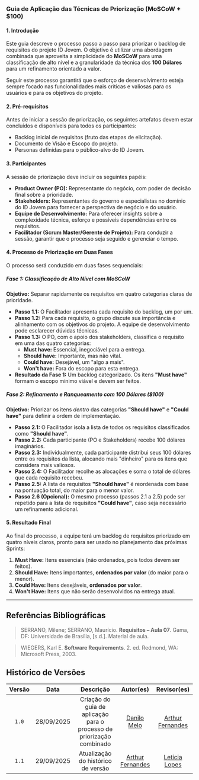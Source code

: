 ### **Guia de Aplicação das Técnicas de Priorização (MoSCoW + $100)**

#### **1. Introdução**

Este guia descreve o processo passo a passo para priorizar o backlog de requisitos do projeto ID Jovem. O objetivo é utilizar uma abordagem combinada que aproveita a simplicidade do **MoSCoW** para uma classificação de alto nível e a granularidade da técnica dos **100 Dólares** para um refinamento orientado a valor.

Seguir este processo garantirá que o esforço de desenvolvimento esteja sempre focado nas funcionalidades mais críticas e valiosas para os usuários e para os objetivos do projeto.

#### **2. Pré-requisitos**

Antes de iniciar a sessão de priorização, os seguintes artefatos devem estar concluídos e disponíveis para todos os participantes:

-   Backlog inicial de requisitos (fruto das etapas de elicitação).
-   Documento de Visão e Escopo do projeto.
-   Personas definidas para o público-alvo do ID Jovem.

#### **3. Participantes**

A sessão de priorização deve incluir os seguintes papéis:

-   **Product Owner (PO):** Representante do negócio, com poder de decisão final sobre a prioridade.
-   **Stakeholders:** Representantes do governo e especialistas no domínio do ID Jovem para fornecer a perspectiva de negócio e do usuário.
-   **Equipe de Desenvolvimento:** Para oferecer insights sobre a complexidade técnica, esforço e possíveis dependências entre os requisitos.
-   **Facilitador (Scrum Master/Gerente de Projeto):** Para conduzir a sessão, garantir que o processo seja seguido e gerenciar o tempo.

#### **4. Processo de Priorização em Duas Fases**

O processo será conduzido em duas fases sequenciais:

##### **Fase 1: Classificação de Alto Nível com MoSCoW**

**Objetivo:** Separar rapidamente os requisitos em quatro categorias claras de prioridade.

-   **Passo 1.1:** O Facilitador apresenta cada requisito do backlog, um por um.
-   **Passo 1.2:** Para cada requisito, o grupo discute sua importância e alinhamento com os objetivos do projeto. A equipe de desenvolvimento pode esclarecer dúvidas técnicas.
-   **Passo 1.3:** O PO, com o apoio dos stakeholders, classifica o requisito em uma das quatro categorias:
    -   **Must have:** Essencial, inegociável para a entrega.
    -   **Should have:** Importante, mas não vital.
    -   **Could have:** Desejável, um "algo a mais".
    -   **Won't have:** Fora do escopo para esta entrega.
-   **Resultado da Fase 1:** Um backlog categorizado. Os itens **"Must have"** formam o escopo mínimo viável e devem ser feitos.

##### **Fase 2: Refinamento e Ranqueamento com 100 Dólares ($100)**

**Objetivo:** Priorizar os itens _dentro_ das categorias **"Should have"** e **"Could have"** para definir a ordem de implementação.

-   **Passo 2.1:** O Facilitador isola a lista de todos os requisitos classificados como **"Should have"**.
-   **Passo 2.2:** Cada participante (PO e Stakeholders) recebe 100 dólares imaginários.
-   **Passo 2.3:** Individualmente, cada participante distribui seus 100 dólares entre os requisitos da lista, alocando mais "dinheiro" para os itens que considera mais valiosos.
-   **Passo 2.4:** O Facilitador recolhe as alocações e soma o total de dólares que cada requisito recebeu.
-   **Passo 2.5:** A lista de requisitos **"Should have"** é reordenada com base na pontuação total, do maior para o menor valor.
-   **Passo 2.6 (Opcional):** O mesmo processo (passos 2.1 a 2.5) pode ser repetido para a lista de requisitos **"Could have"**, caso seja necessário um refinamento adicional.

#### **5. Resultado Final**

Ao final do processo, a equipe terá um backlog de requisitos priorizado em quatro níveis claros, pronto para ser usado no planejamento das próximas Sprints:

1.  **Must Have:** Itens essenciais (não ordenados, pois todos devem ser feitos).
2.  **Should Have:** Itens importantes, **ordenados por valor** (do maior para o menor).
3.  **Could Have:** Itens desejáveis, **ordenados por valor**.
4.  **Won't Have:** Itens que não serão desenvolvidos na entrega atual.

---

## Referências Bibliográficas

> SERRANO, Milene; SERRANO, Maurício. **Requisitos – Aula 07**. Gama, DF: Universidade de Brasília, [s.d.]. Material de aula.

> WIEGERS, Karl E. **Software Requirements**. 2. ed. Redmond, WA: Microsoft Press, 2003.

## Histórico de Versões

| Versão |    Data    |      Descrição       |                        Autor(es)                        |                       Revisor(es)                       |
| :----: | :--------: | :------------------: | :-----------------------------------------------------: | :-----------------------------------------------------: |
| `1.0`  | 28/09/2025 | Criação do guia de aplicação para o processo de priorização combinado  | [Danilo Melo](https://github.com/EngDann) |  [ Arthur Fernandes](https://github.com/arthurfernandesj)|
| `1.1`  | 29/09/2025 | Atualização do histórico de versão | [Arthur Fernandes](https://github.com/arthurfernandesj) |  [Leticia Lopes](https://github.com/leticialopes20)|
